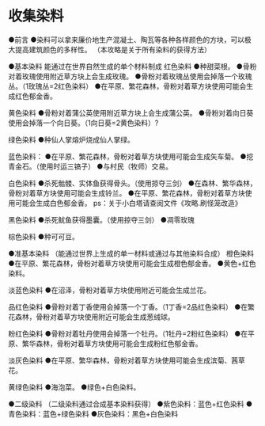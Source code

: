 <!-- docs/community/creation/1005 -->

# 收集染料

●前言
    ●染料可以拿来廉价地生产混凝土、陶瓦等各种各样颜色的方块，可以极大提高建筑颜色的多样性。
（本攻略是关于所有染料的获得方法）

●基本染料
能通过在世界自然生成的单个材料制成
红色染料
    ●种甜菜根。
    ●骨粉对着玫瑰使用附近草方块上会生成玫瑰。
    ●骨粉对着玫瑰丛使用会掉落一个玫瑰丛。（1玫瑰丛=2红色染料）
    ●在平原、繁花森林，骨粉对着草方块使用可能会生成红色郁金香。

黄色染料
    ●骨粉对着蒲公英使用附近草方块上会生成蒲公英。
    ●骨粉对着向日葵使用会掉落一个向日葵。（1向日葵=2黄色染料）?

绿色染料
    ●种仙人掌熔炉烧成仙人掌绿。

蓝色染料：
    ●在平原、繁花森林，骨粉对着草方块使用可能会生成矢车菊。
    ●挖青金石。（使用时运三镐子）
    ●与村民（牧师）交易。

白色染料
    ●杀死骷髅、实体鱼获得骨头。（使用掠夺三剑）
    ●在森林、繁华森林，骨粉对着草方块使用可能会生成铃兰。
    ●在平原、繁花森林，骨粉对着草方块使用可能会生成白色郁金香。
ps：关于小白塔请查阅文件《攻略.刷怪笼改造》

黑色染料
    ●杀死鱿鱼获得墨囊。（使用掠夺三剑）
    ●凋零玫瑰

棕色染料
    ●种可可豆。

●准基本染料
（能通过世界上生成的单一材料或通过与其他染料合成）
橙色染料
    ●在平原、繁花森林，骨粉对着草方块使用可能会生成橙色郁金香。
    ●黄色+红色染料。

淡蓝色染料
    ●在沼泽，骨粉对着草方块使用附近可能会生成兰花。

品红色染料
    ●骨粉对着丁香使用会掉落一个丁香。（1丁香=2品红色染料）
    ●在繁花森林，骨粉对着草方块使用附近可能会生成葱绒球。

粉红色染料
    ●骨粉对着牡丹使用会掉落一个牡丹。（1牡丹=2粉红色染料）
    ●在平原、繁华森林，骨粉对着草方块使用可能会生成粉红色郁金香。

淡灰色染料
    ●在平原、繁华森林，骨粉对着草方块使用可能会生成滨菊、茜草花。

黄绿色染料
    ●海泡菜。
    ●绿色+白色染料。

●二级染料
（二级染料通过合成基本染料获得）
    ●紫色染料：蓝色+红色染料
    ●青色染料：蓝色+绿色染料
    ●灰色染料：黑色+白色染料
